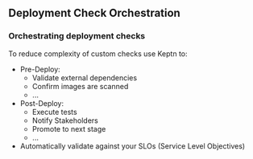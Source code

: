
## Deployment Check Orchestration

### Orchestrating deployment checks

To reduce complexity of custom checks use Keptn to:

* Pre-Deploy:
  * Validate external dependencies
  * Confirm images are scanned
  * ...
* Post-Deploy:
  * Execute tests
  * Notify Stakeholders
  * Promote to next stage
  * ...
* Automatically validate against your SLOs (Service Level Objectives)

